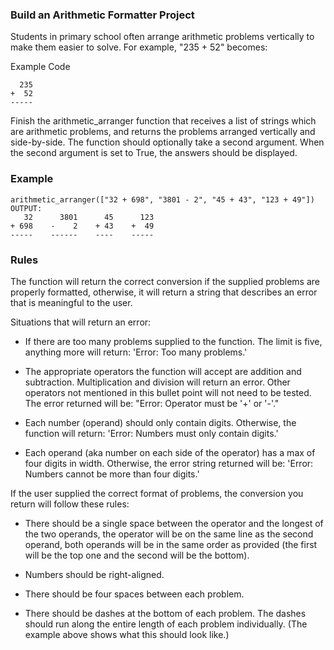 ### Build an Arithmetic Formatter Project
Students in primary school often arrange arithmetic problems vertically to make them easier to solve. For example, "235 + 52" becomes:

Example Code
```
  235
+  52
-----
```

Finish the arithmetic_arranger function that receives a list of strings which are arithmetic problems, and returns the problems arranged vertically and side-by-side. The function should optionally take a second argument. When the second argument is set to True, the answers should be displayed.

### Example
```
arithmetic_arranger(["32 + 698", "3801 - 2", "45 + 43", "123 + 49"])
OUTPUT:
   32      3801      45      123
+ 698    -    2    + 43    +  49
-----    ------    ----    -----
```
### Rules

The function will return the correct conversion if the supplied problems are properly formatted, otherwise, it will return a string that describes an error that is meaningful to the user.

Situations that will return an error:
- If there are too many problems supplied to the function. The limit is five, anything more will return: 'Error: Too many problems.'

- The appropriate operators the function will accept are addition and subtraction. Multiplication and division will return an error. Other operators not mentioned in this bullet point will not need to be tested. The error returned will be: "Error: Operator must be '+' or '-'."

- Each number (operand) should only contain digits. Otherwise, the function will return: 'Error: Numbers must only contain digits.'

- Each operand (aka number on each side of the operator) has a max of four digits in width. Otherwise, the error string returned will be: 'Error: Numbers cannot be more than four digits.'

If the user supplied the correct format of problems, the conversion you return will follow these rules:

- There should be a single space between the operator and the longest of the two operands, the operator will be on the same line as the second operand, both operands will be in the same order as provided (the first will be the top one and the second will be the bottom).

- Numbers should be right-aligned.
- There should be four spaces between each problem.
- There should be dashes at the bottom of each problem. The dashes should run along the entire length of each problem individually. (The example above shows what this should look like.)